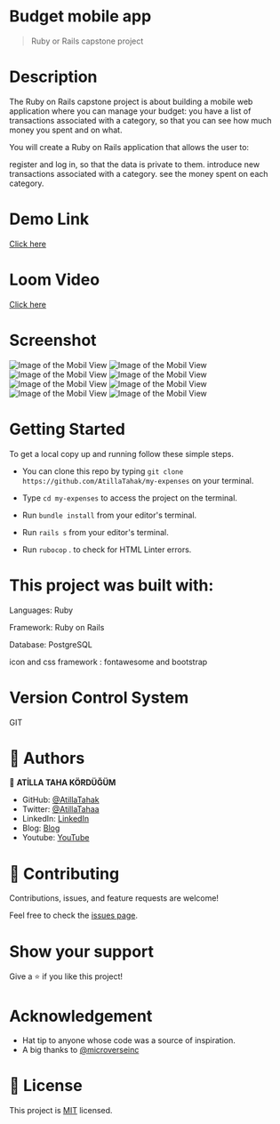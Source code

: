 # Budget mobile app

> Ruby or Rails capstone project
# Description
The Ruby on Rails capstone project is about building a mobile web application where you can manage your budget: you have a list of transactions associated with a category, so that you can see how much money you spent and on what.

You will create a Ruby on Rails application that allows the user to:

register and log in, so that the data is private to them.
introduce new transactions associated with a category.
see the money spent on each category.

# Demo Link
[Click here](https://epic-benz-1e003c.netlify.app)
# Loom Video
[Click here](https://www.loom.com/share/7989bc3a0ddb4740b5f0f01e8c072c7a)


# Screenshot

![Image of the Mobil View](Screenshot_1.png)
![Image of the Mobil View](Screenshot_2.png)
![Image of the Mobil View](Screenshot_3.png)
![Image of the Mobil View](Screenshot_4.png)
![Image of the Mobil View](Screenshot_5.png)
![Image of the Mobil View](Screenshot_6.png)
![Image of the Mobil View](Screenshot_7.png)
![Image of the Mobil View](Screenshot_8.png)



# Getting Started

To get a local copy up and running follow these simple steps.

- You can clone this repo by typing `git clone https://github.com/AtillaTahak/my-expenses` on your terminal.

- Type `cd my-expenses` to access the project on the terminal.
  
- Run `bundle install` from your editor's terminal.

- Run `rails s` from your editor's terminal.

- Run `rubocop` . to check for HTML Linter errors.



# This project was built with:

Languages: Ruby

Framework: Ruby on Rails

Database: PostgreSQL

icon and css framework : fontawesome  and bootstrap


# Version Control System

GIT


# 👤 Authors


👤 **ATİLLA TAHA KÖRDÜĞÜM**

- GitHub: [@AtillaTahak](https://github.com/AtillaTahak)
- Twitter: [@AtillaTahaa](https://twitter.com/AtillaTahaa)
- LinkedIn: [LinkedIn](https://www.linkedin.com/in/atilla-taha-kördüğüm-a93702186/)
- Blog: [Blog](atillataha.blogspot.com)
- Youtube: [YouTube](https://www.youtube.com/channel/UCmoD0x4Z9vdG2PCsI5p8FYg)


# 🤝 Contributing

Contributions, issues, and feature requests are welcome!

Feel free to check the [issues page](https://github.com/AtillaTahak/space-travelers/issues).

# Show your support

Give a ⭐️ if you like this project!

# Acknowledgement
- Hat tip to anyone whose code was a source of inspiration.
- A big thanks to [@microverseinc](https://github.com/microverseinc) 

# 📝 License

This project is [MIT](./MIT.md) licensed.
